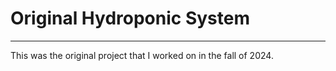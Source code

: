 # Original Hydroponic System
---
This was the original project that I worked on in the fall of 2024.
